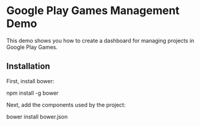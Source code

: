 # Google Play Games Management Demo

This demo shows you how to create a dashboard for managing projects in
Google Play Games.

## Installation
First, install bower:

  npm install -g bower

Next, add the components used by the project:

  bower install bower.json

